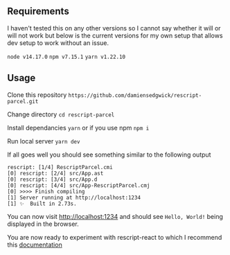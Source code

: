 ## Requirements

I haven't tested this on any other versions so I cannot say whether it will or will not work but below is the current versions for my own setup that allows dev setup to work without an issue.

`node v14.17.0`
`npm v7.15.1`
`yarn v1.22.10`

## Usage

Clone this repository `https://github.com/damiensedgwick/rescript-parcel.git`

Change directory `cd rescript-parcel`

Install dependancies `yarn` or if you use npm `npm i`

Run local server `yarn dev`

If all goes well you should see something similar to the following output

```text
rescript: [1/4] RescriptParcel.cmi
[0] rescript: [2/4] src/App.ast
[0] rescript: [3/4] src/App.d
[0] rescript: [4/4] src/App-RescriptParcel.cmj
[0] >>>> Finish compiling
[1] Server running at http://localhost:1234
[1] ✨  Built in 2.73s.
```

You can now visit [http://localhost:1234](http://localhost:1234) and should see `Hello, World!` being displayed in the browser.

You are now ready to experiment with rescript-react to which I recommend this [documentation](https://rescript-lang.org/docs/react/latest/introduction)
